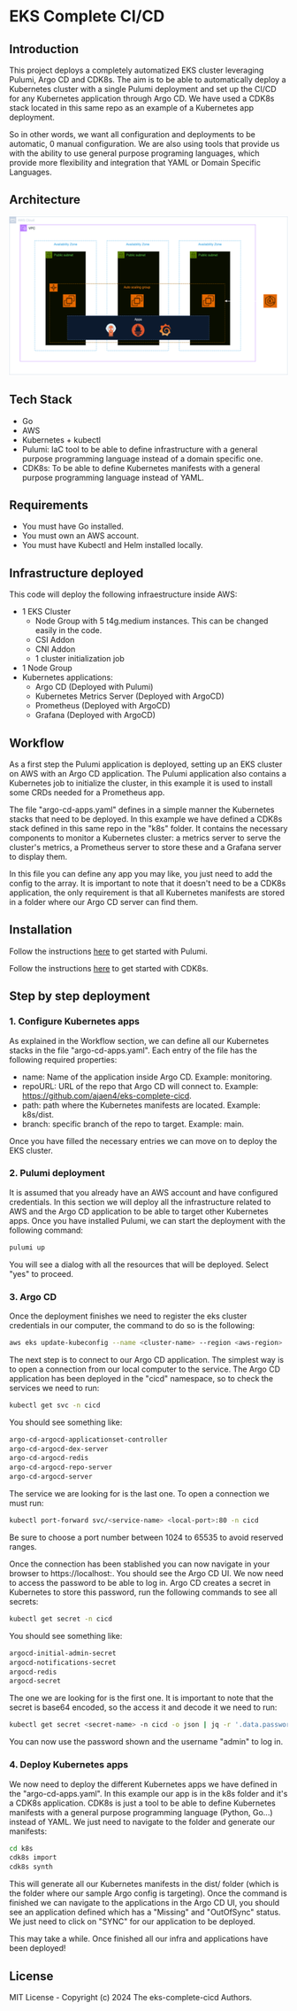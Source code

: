 # EKS Complete CI/CD

## Introduction

This project deploys a completely automatized EKS cluster leveraging Pulumi, Argo CD and CDK8s. The aim is to be able to automatically deploy a Kubernetes cluster with a single Pulumi deployment and set up the CI/CD for any Kubernetes application through Argo CD. We have used a CDK8s stack located in this same repo as an example of a Kubernetes app deployment.

So in other words, we want all configuration and deployments to be automatic, 0 manual configuration. We are also using tools that provide us with the ability to use general purpose programing languages, which provide more flexibility and integration that YAML or Domain Specific Languages.

## Architecture

![Alt text](imgs/eks-diagram.png?raw=true "EKS Diagram")

## Tech Stack

- Go
- AWS
- Kubernetes + kubectl
- Pulumi: IaC tool to be able to define infrastructure with a general purpose programming language instead of a domain specific one.
- CDK8s: To be able to define Kubernetes manifests with a general purpose programming language instead of YAML.

## Requirements

- You must have Go installed.
- You must own an AWS account.
- You must have Kubectl and Helm installed locally.

## Infrastructure deployed

This code will deploy the following infraestructure inside AWS:
- 1 EKS Cluster
    - Node Group with 5 t4g.medium instances. This can be changed easily in the code.
    - CSI Addon
    - CNI Addon
    - 1 cluster initialization job
- 1 Node Group
- Kubernetes applications:
    - Argo CD (Deployed with Pulumi)
    - Kubernetes Metrics Server (Deployed with ArgoCD)
    - Prometheus (Deployed with ArgoCD)
    - Grafana (Deployed with ArgoCD)

## Workflow

As a first step the Pulumi application is deployed, setting up an EKS cluster on AWS with an Argo CD application. The Pulumi application also contains a Kubernetes job to initialize the cluster, in this example it is used to install some CRDs needed for a Prometheus app.

The file "argo-cd-apps.yaml" defines in a simple manner the Kubernetes stacks that need to be deployed. In this example we have defined a CDK8s stack defined in this same repo in the "k8s" folder. It contains the necessary components to monitor a Kubernetes cluster: a metrics server to serve the cluster's metrics, a Prometheus server to store these and a Grafana server to display them.

In this file you can define any app you may like, you just need to add the config to the array. It is important to note that it doesn't need to be a CDK8s application, the only requirement is that all Kubernetes manifests are stored in a folder where our Argo CD server can find them.

## Installation

Follow the instructions [here](https://www.pulumi.com/docs/clouds/aws/get-started/) to get started with Pulumi.

Follow the instructions [here](https://cdk8s.io/docs/latest/get-started/) to get started with CDK8s.

## Step by step deployment

### 1. Configure Kubernetes apps

As explained in the Workflow section, we can define all our Kubernetes stacks in the file "argo-cd-apps.yaml". Each entry of the file has the following required properties:

- name: Name of the application inside Argo CD. Example: monitoring.
- repoURL: URL of the repo that Argo CD will connect to. Example: https://github.com/ajaen4/eks-complete-cicd.
- path: path where the Kubernetes manifests are located. Example: k8s/dist.
- branch: specific branch of the repo to target. Example: main.

Once you have filled the necessary entries we can move on to deploy the EKS cluster.

### 2. Pulumi deployment

It is assumed that you already have an AWS account and have configured credentials. In this section we will deploy all the infrastructure related to AWS and the Argo CD application to be able to target other Kubernetes apps. Once you have installed Pulumi, we can start the deployment with the following command:

```bash
pulumi up
```

You will see a dialog with all the resources that will be deployed. Select "yes" to proceed.

### 3. Argo CD

Once the deployment finishes we need to register the eks cluster credentials in our computer, the command to do so is the following:

```bash
aws eks update-kubeconfig --name <cluster-name> --region <aws-region>
```

The next step is to connect to our Argo CD application. The simplest way is to open a connection from our local computer to the service. The Argo CD application has been deployed in the "cicd" namespace, so to check the services we need to run:

```bash
kubectl get svc -n cicd
```

You should see something like:
```bash
argo-cd-argocd-applicationset-controller
argo-cd-argocd-dex-server
argo-cd-argocd-redis
argo-cd-argocd-repo-server
argo-cd-argocd-server
```

The service we are looking for is the last one. To open a connection we must run:

```bash
kubectl port-forward svc/<service-name> <local-port>:80 -n cicd
```

Be sure to choose a port number between 1024 to 65535 to avoid reserved ranges.

Once the connection has been stablished you can now navigate in your browser to https://localhost:<local-port>. You should see the Argo CD UI. We now need to access the password to be able to log in. Argo CD creates a secret in Kubernetes to store this password, run the following commands to see all secrets:

```bash
kubectl get secret -n cicd
```

You should see something like:

```bash
argocd-initial-admin-secret
argocd-notifications-secret
argocd-redis
argocd-secret
```

The one we are looking for is the first one. It is important to note that the secret is base64 encoded, so the access it and decode it we need to run:

```bash
kubectl get secret <secret-name> -n cicd -o json | jq -r '.data.password' | base64 --decode
```

You can now use the password shown and the username "admin" to log in.

### 4. Deploy Kubernetes apps

We now need to deploy the different Kubernetes apps we have defined in the "argo-cd-apps.yaml". In this example our app is in the k8s folder and it's a CDK8s application. CDK8s is just a tool to be able to define Kubernetes manifests with a general purpose programming language (Python, Go...) instead of YAML. We just need to navigate to the folder and generate our manifests:

```bash
cd k8s
cdk8s import
cdk8s synth
```

This will generate all our Kubernetes manifests in the dist/ folder (which is the folder where our sample Argo config is targeting). Once the command is finished we can navigate to the applications in the Argo CD UI, you should see an application defined which has a "Missing" and "OutOfSync" status. We just need to click on "SYNC" for our application to be deployed.

This may take a while. Once finished all our infra and applications have been deployed!


## License

MIT License - Copyright (c) 2024 The eks-complete-cicd Authors.
